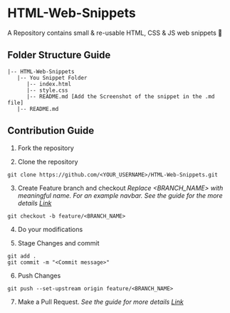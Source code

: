 # HTML-Web-Snippets
A Repository contains small &amp; re-usable HTML, CSS &amp; JS web snippets 🚀

## Folder Structure Guide

```
|-- HTML-Web-Snippets
   |-- You Snippet Folder
      |-- index.html
      |-- style.css
      |-- README.md [Add the Screenshot of the snippet in the .md file]
   |-- README.md   
```


## Contribution Guide

1. Fork the repository

2. Clone the repository

```
git clone https://github.com/<YOUR_USERNAME>/HTML-Web-Snippets.git
```

3. Create Feature branch and checkout
   _Replace <BRANCH_NAME> with meaningful name. For an example navbar. See the guide for the more details [Link](https://www.atlassian.com/git/tutorials/comparing-workflows/feature-branch-workflow)_

```
git checkout -b feature/<BRANCH_NAME>
```

4. Do your modifications

5. Stage Changes and commit

```
git add .
git commit -m "<Commit message>"
```

6. Push Changes

```
git push --set-upstream origin feature/<BRANCH_NAME>
```

7. Make a Pull Request.
   _See the guide for more
   details [Link](https://docs.github.com/en/free-pro-team@latest/github/collaborating-with-issues-and-pull-requests/creating-a-pull-request)_
